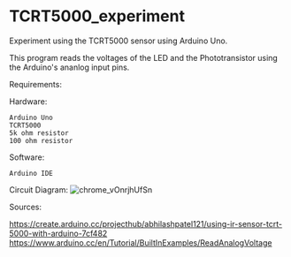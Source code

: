 # TCRT5000_experiment
Experiment using the TCRT5000 sensor using Arduino Uno.

This program reads the voltages of the LED and the Phototransistor using the Arduino's ananlog input pins.

Requirements:

  Hardware:
 
    Arduino Uno
    TCRT5000
    5k ohm resistor
    100 ohm resistor

  Software:

    Arduino IDE
  

Circuit Diagram:
![chrome_vOnrjhUfSn](https://user-images.githubusercontent.com/37850648/143016084-e26ef587-48ad-4bb1-adb5-bdbb9d9384a5.png)


Sources:

  https://create.arduino.cc/projecthub/abhilashpatel121/using-ir-sensor-tcrt-5000-with-arduino-7cf482
  https://www.arduino.cc/en/Tutorial/BuiltInExamples/ReadAnalogVoltage 
